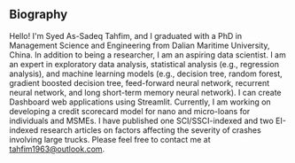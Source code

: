 ## Biography
Hello! I'm Syed As-Sadeq Tahfim, and I graduated with a PhD in Management Science and Engineering from Dalian Maritime University, China. In addition to being a researcher, I am an aspiring data scientist. I am an expert in exploratory data analysis, statistical analysis (e.g., regression analysis), and machine learning models (e.g., decision tree, random forest, gradient boosted decision tree, feed-forward neural network, recurrent neural network, and long short-term memory neural network). I can create Dashboard web applications using Streamlit. Currently, I am working on developing a credit scorecard model for nano and micro-loans for individuals and MSMEs. I have published one SCI/SSCI-indexed and two EI-indexed research articles on factors affecting the severity of crashes involving large trucks. Please feel free to contact me at tahfim1963@outlook.com. 

